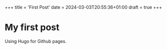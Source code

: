 +++
title = 'First Post'
date = 2024-03-03T20:55:36+01:00
draft = true
+++

# My first post

Using Hugo for Github pages.
